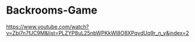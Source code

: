 # Backrooms-Game
 
 https://www.youtube.com/watch?v=Zbi7n7fJC9M&list=PLZYP8uL25nbWPKkWl8O8XPqvdUq9r_n_v&index=2

